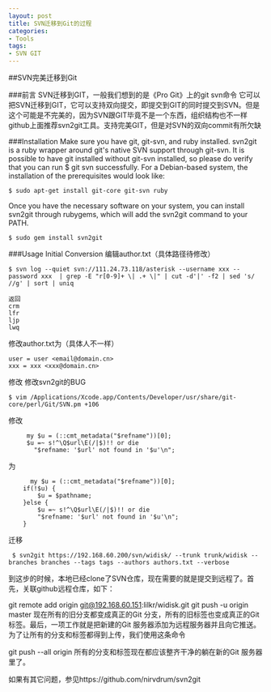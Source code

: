 ```yaml
---
layout: post
title: SVN迁移到Git的过程
categories:
- Tools
tags:
- SVN GIT
---
```


##SVN完美迁移到Git

###前言
SVN迁移到GIT，一般我们想到的是《Pro Git》上的git svn命令 它可以把SVN迁移到GIT，它可以支持双向提交，即提交到GIT的同时提交到SVN。但是这个可能是不完美的，因为SVN跟GIT毕竟不是一个东西，组织结构也不一样 github上面推荐svn2git工具。支持完美GIT，但是对SVN的双向commit有所欠缺

###Installation
Make sure you have git, git-svn, and ruby installed. svn2git is a ruby wrapper around git's native SVN support through git-svn. It is possible to have git installed without git-svn installed, so please do verify that you can run $ git svn successfully. For a Debian-based system, the installation of the prerequisites would look like:

	$ sudo apt-get install git-core git-svn ruby
	
Once you have the necessary software on your system, you can install svn2git through rubygems, which will add the svn2git command to your PATH.

	$ sudo gem install svn2git
	
###Usage
Initial Conversion
编辑author.txt（具体路径待修改）

	$ svn log --quiet svn://111.24.73.118/asterisk --username xxx --password xxx  | grep -E "r[0-9]+ \| .+ \|" | cut -d'|' -f2 | sed 's/ //g' | sort | uniq
	
	返回
	crm
	lfr
	ljp
	lwq
修改author.txt为（具体人不一样）

	user = user <email@domain.cn>
	xxx = xxx <xxx@domain.cn>                                          
修改
	修改svn2git的BUG

	$ vim /Applications/Xcode.app/Contents/Developer/usr/share/git-core/perl/Git/SVN.pm +106
修改

         my $u = (::cmt_metadata("$refname"))[0];                                 
         $u =~ s!^\Q$url\E(/|$)!! or die                                          
           "$refname: '$url' not found in '$u'\n";
为

          my $u = (::cmt_metadata("$refname"))[0];                                 
        if(!$u) {                                                                
            $u = $pathname;                                                      
        }else {                                                                  
            $u =~ s!^\Q$url\E(/|$)!! or die                                      
            "$refname: '$url' not found in '$u'\n";                              
        }  
迁移

	 $ svn2git https://192.168.60.200/svn/widisk/ --trunk trunk/widisk --branches branches --tags tags --authors authors.txt --verbose

到这步的时候，本地已经clone了SVN仓库，现在需要的就是提交到远程了。首先，关联github远程仓库，如下：

git remote add origin git@192.168.60.151:lilkr/widisk.git
git push -u origin master
现在所有的旧分支都变成真正的Git 分支，所有的旧标签也变成真正的Git 标签。最后，一项工作就是把新建的Git 服务器添加为远程服务器并且向它推送。为了让所有的分支和标签都得到上传，我们使用这条命令

git push --all origin
所有的分支和标签现在都应该整齐干净的躺在新的Git 服务器里了。

如果有其它问题，参见https://github.com/nirvdrum/svn2git